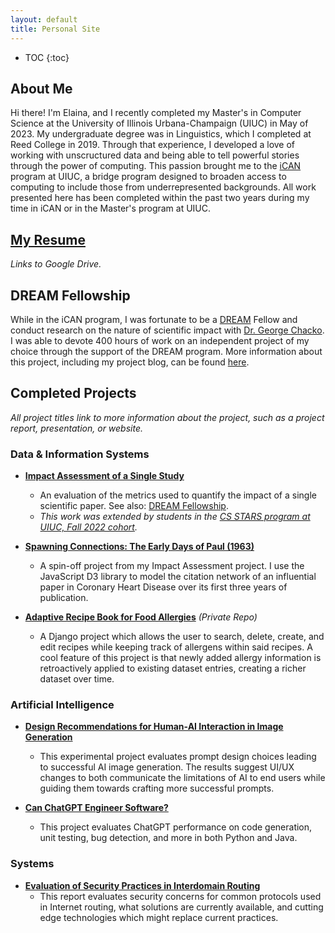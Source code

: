 ```yaml
---
layout: default
title: Personal Site
---
```


* TOC
{:toc}

## About Me
Hi there! I'm Elaina, and I recently completed my Master's in Computer Science at the University of Illinois Urbana-Champaign (UIUC) in May of 2023. My undergraduate degree was in Linguistics, which I completed at Reed College in 2019. Through that experience, I developed a love of working with unscructured data and being able to tell powerful stories through the power of computing. This passion brought me to the [iCAN](https://cs.illinois.edu/academics/graduate/ican) program at UIUC, a bridge program designed to broaden access to computing to include those from underrepresented backgrounds. All work presented here has been completed within the past two years during my time in iCAN or in the Master's program at UIUC.

## [My Resume]()
*Links to Google Drive.*

## DREAM Fellowship
While in the iCAN program, I was fortunate to be a [DREAM](https://tech.mines.edu/dream/) Fellow and conduct research on the nature of scientific impact with [Dr. George Chacko](https://cs.illinois.edu/about/people/faculty/chackoge). I was able to devote 400 hours of work on an independent project of my choice through the support of the DREAM program. More information about this project, including my project blog, can be found [here](dream.md). 

## Completed Projects
*All project titles link to more information about the project, such as a project report, presentation, or website.*
### Data & Information Systems
- **[Impact Assessment of a Single Study](dream.md)**
    - An evaluation of the metrics used to quantify the impact of a single scientific paper. See also: [DREAM Fellowship](#dream-fellowship).
    - *This work was extended by students in the [CS STARS program at UIUC, Fall 2022 cohort](https://cs.illinois.edu/broadening-participation-computing/programs/csambassadors/participants).*


- **[Spawning Connections: The Early Days of Paul (1963)](http://el-wittmer.github.io/Paul_1963)**
    - A spin-off project from my Impact Assessment project. I use the JavaScript D3 library to model the citation network of an influential paper in Coronary Heart Disease over its first three years of publication. 

- **[Adaptive Recipe Book for Food Allergies](https://github.com/el-wittmer/cs411-database-project)** *(Private Repo)*
    - A Django project which allows the user to search, delete, create, and edit recipes while keeping track of allergens within said recipes. A cool feature of this project is that newly added allergy information is retroactively applied to existing dataset entries, creating a richer dataset over time. 

### Artificial Intelligence
- **[Design Recommendations for Human-AI Interaction in Image Generation](https://drive.google.com/file/d/1pcPoFqOXO5WyyaxGif4qyJ72yneCM5hV/view?usp=drive_link)**
    - This experimental project evaluates prompt design choices leading to successful AI image generation. The results suggest UI/UX changes to both communicate the limitations of AI to end users while guiding them towards crafting more successful prompts.

- **[Can ChatGPT Engineer Software?](https://drive.google.com/file/d/1P1v-4FqAa6j1NZYFmaZd7XFShPgtZ8l8/view?usp=drive_link)**
    - This project evaluates ChatGPT performance on code generation, unit testing, bug detection, and more in both Python and Java. 

### Systems
- **[Evaluation of Security Practices in Interdomain Routing](https://drive.google.com/file/d/1tCR5wKIDQftQKBXn3n9eG4IzN6lhFY4r/view?usp=drive_link)**
    - This report evaluates security concerns for common protocols used in Internet routing, what solutions are currently available, and cutting edge technologies which might replace current practices. 

<!-- Games? Link to github -->